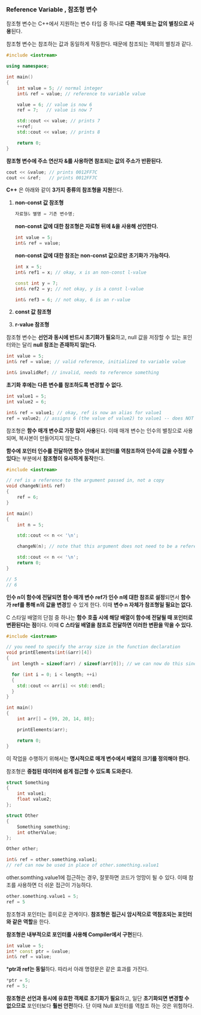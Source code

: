 ### Reference Variable , 참조형 변수

참조형 변수는 C++에서 지원하는 변수 타입 중 하나로 **다른 객체 또는 값의 별칭으로 사용**된다.

참조형 변수는 참조하는 값과 동일하게 작동한다. 때문에 참조되는 객체의 별칭과 같다. 

```cpp
#include <iostream>

using namespace;

int main()
{
    int value = 5; // normal integer
    int& ref = value; // reference to variable value

    value = 6; // value is now 6
    ref = 7;   // value is now 7

    std::cout << value; // prints 7
    ++ref;
    std::cout << value; // prints 8

    return 0;
}
```

**참조형 변수에 주소 연산자 &를 사용하면 참조되는 값의 주소가 반환된다.** 

```cpp
cout << &value; // prints 0012FF7C
cout << &ref;   // prints 0012FF7C
```


**C++** 은 아래와 같이 **3가지 종류의 참조형을 지원**한다.

1. **non-const 값 참조형**
    
    ```cpp
    자료형& 별명 = 기존 변수명;
    ```
    
    **non-const 값에 대한 참조형은 자료형 뒤에 &을 사용해 선언한다.** 
    
    ```cpp
    int value = 5;
    int& ref = value;
    ```
    
    **non-const 값에 대한 참조는 non-const 값으로만 초기화가 가능하다.** 
    
    ```cpp
    int x = 5;
    int& ref1 = x; // okay, x is an non-const l-value
    
    const int y = 7;
    int& ref2 = y; // not okay, y is a const l-value
    
    int& ref3 = 6; // not okay, 6 is an r-value
    ```
    
2. **const 값 참조형**
3. **r-value 참조형**

참조형 변수는 **선언과 동시에 반드시 초기화가 필요**하고, null 값을 저장할 수 있는 포인터와는 달리 **null 참조는 존재하지 않는다.**

```cpp
int value = 5;
int& ref = value; // valid reference, initialized to variable value

int& invalidRef; // invalid, needs to reference something
```

**초기화 후에는 다른 변수를 참조하도록 변경할 수 없다.**

```cpp
int value1 = 5;
int value2 = 6;

int& ref = value1; // okay, ref is now an alias for value1
ref = value2; // assigns 6 (the value of value2) to value1 -- does NOT change the reference!
```

참조형은 **함수 매개 변수로 가장 많이 사용**된다. 이때 매개 변수는 인수의 별칭으로 사용되며, 복사본이 만들어지지 않는다.


**함수에 포인터 인수를 전달하면 함수 안에서 포인터를 역참조하여 인수의 값을 수정할 수 있다**는 부분에서 **참조형이 유사하게 동작**한다. 

```cpp
#include <iostream>

// ref is a reference to the argument passed in, not a copy
void changeN(int& ref)
{
    ref = 6;
}

int main()
{
    int n = 5;

    std::cout << n << '\n';

    changeN(n); // note that this argument does not need to be a reference

    std::cout << n << '\n';
    return 0;
}

// 5 
// 6
```

**인수 n이 함수에 전달되면 함수 매개 변수 ref가 인수 n에 대한 참조로 설정**되면서 **함수가 ref를 통해 n의 값을 변경**할 수 있게 한다. 이때 **변수 n 자체가 참조형일 필요는 없다.** 

C 스타일 배열의 단점 중 하나는 **함수 호출 시에 해당 배열이 함수에 전달될 때 포인터로 변환된다는 점**이다. 이때 **C 스타일 배열을 참조로 전달하면 이러한 변환을 막을 수 있다.**

```cpp
#include <iostream>

// you need to specify the array size in the function declaration
void printElements(int(&arr)[4])
{
  int length = sizeof(arr) / sizeof(arr[0]); // we can now do this since the array won't decay

  for (int i = 0; i < length; ++i)
  {
    std::cout << arr[i] << std::endl;
  }
}

int main()
{
    int arr[] = {99, 20, 14, 80};

    printElements(arr);

    return 0;
}
```

이 작업을 수행하기 위해서는 **명시적으로 매개 변수에서 배열의 크기를 정의해야 한다.** 

참조형은 **중첩된 데이터에 쉽게 접근할 수 있도록 도와준다.**

```cpp
struct Something
{
    int value1;
    float value2;
};

struct Other
{
    Something something;
    int otherValue;
};

Other other;
```

```cpp
int& ref = other.something.value1;
// ref can now be used in place of other.something.value1
```

other.somthing.value1에 접근하는 경우, 잘못하면 코드가 엉망이 될 수 있다. 이때 참조를 사용하면 더 쉬운 접근이 가능하다. 

```cpp
other.something.value1 = 5;
ref = 5
```

참조형과 포인터는 흥미로운 관계이다. **참조형은 접근시 암시적으로 역참조되는 포인터와 같은 역할**을 한다.

**참조형은 내부적으로 포인터를 사용해 Compiler에서 구현**된다. 

```cpp
int value = 5;
int* const ptr = &value;
int& ref = value;
```

***ptr과 ref는 동일**하다. 따라서 아래 명령문은 같은 효과를 가진다. 

```cpp
*ptr = 5;
ref = 5;
```

**참조형은 선언과 동시에 유효한 객체로 초기화가 필요**하고, 일단 **초기화되면 변경할 수 없으므로** 포인터보다 **훨씬 안전**하다. 단 이때 Null 포인터를 역참조 하는 것은 위험하다. 